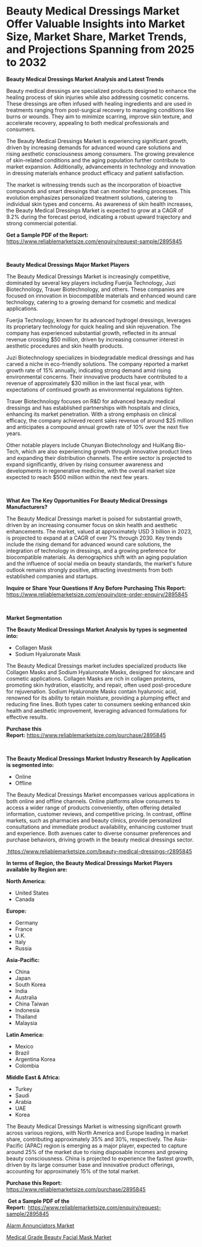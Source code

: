 <p><h1>Beauty Medical Dressings Market Offer Valuable Insights into Market Size, Market Share, Market Trends, and Projections Spanning from 2025 to 2032</h1></p><p><strong>Beauty Medical Dressings Market Analysis and Latest Trends</strong></p>
<p><p>Beauty medical dressings are specialized products designed to enhance the healing process of skin injuries while also addressing cosmetic concerns. These dressings are often infused with healing ingredients and are used in treatments ranging from post-surgical recovery to managing conditions like burns or wounds. They aim to minimize scarring, improve skin texture, and accelerate recovery, appealing to both medical professionals and consumers.</p><p>The Beauty Medical Dressings Market is experiencing significant growth, driven by increasing demands for advanced wound care solutions and rising aesthetic consciousness among consumers. The growing prevalence of skin-related conditions and the aging population further contribute to market expansion. Additionally, advancements in technology and innovation in dressing materials enhance product efficacy and patient satisfaction.</p><p>The market is witnessing trends such as the incorporation of bioactive compounds and smart dressings that can monitor healing processes. This evolution emphasizes personalized treatment solutions, catering to individual skin types and concerns. As awareness of skin health increases, the Beauty Medical Dressings Market is expected to grow at a CAGR of 9.2% during the forecast period, indicating a robust upward trajectory and strong commercial potential.</p></p>
<p><strong>Get a Sample PDF of the Report:&nbsp;</strong> <a href="https://www.reliablemarketsize.com/enquiry/request-sample/2895845?utm_campaign=2176&utm_medium=2&utm_source=Github&utm_content=ia&utm_term=15032025&utm_id=beauty-medical-dressings">https://www.reliablemarketsize.com/enquiry/request-sample/2895845</a></p>
<p>&nbsp;</p>
<p><strong>Beauty Medical Dressings Major Market Players</strong></p>
<p><p>The Beauty Medical Dressings Market is increasingly competitive, dominated by several key players including Fuerjia Technology, Juzi Biotechnology, Trauer Biotechnology, and others. These companies are focused on innovation in biocompatible materials and enhanced wound care technology, catering to a growing demand for cosmetic and medical applications.</p><p>Fuerjia Technology, known for its advanced hydrogel dressings, leverages its proprietary technology for quick healing and skin rejuvenation. The company has experienced substantial growth, reflected in its annual revenue crossing $50 million, driven by increasing consumer interest in aesthetic procedures and skin health products.</p><p>Juzi Biotechnology specializes in biodegradable medical dressings and has carved a niche in eco-friendly solutions. The company reported a market growth rate of 15% annually, indicating strong demand amid rising environmental concerns. Their innovative products have contributed to a revenue of approximately $30 million in the last fiscal year, with expectations of continued growth as environmental regulations tighten.</p><p>Trauer Biotechnology focuses on R&D for advanced beauty medical dressings and has established partnerships with hospitals and clinics, enhancing its market penetration. With a strong emphasis on clinical efficacy, the company achieved recent sales revenue of around $25 million and anticipates a compound annual growth rate of 10% over the next five years.</p><p>Other notable players include Chunyan Biotechnology and HuiKang Bio-Tech, which are also experiencing growth through innovative product lines and expanding their distribution channels. The entire sector is projected to expand significantly, driven by rising consumer awareness and developments in regenerative medicine, with the overall market size expected to reach $500 million within the next few years.</p></p>
<p>&nbsp;</p>
<p><strong>What Are The Key Opportunities For Beauty Medical Dressings Manufacturers?</strong></p>
<p><p>The Beauty Medical Dressings market is poised for substantial growth, driven by an increasing consumer focus on skin health and aesthetic enhancements. The market, valued at approximately USD 3 billion in 2023, is projected to expand at a CAGR of over 7% through 2030. Key trends include the rising demand for advanced wound care solutions, the integration of technology in dressings, and a growing preference for biocompatible materials. As demographics shift with an aging population and the influence of social media on beauty standards, the market's future outlook remains strongly positive, attracting investments from both established companies and startups.</p></p>
<p><strong>Inquire or Share Your Questions If Any Before Purchasing This Report:</strong> <a href="https://www.reliablemarketsize.com/enquiry/pre-order-enquiry/2895845?utm_campaign=2176&utm_medium=2&utm_source=Github&utm_content=ia&utm_term=15032025&utm_id=beauty-medical-dressings">https://www.reliablemarketsize.com/enquiry/pre-order-enquiry/2895845</a></p>
<p>&nbsp;</p>
<p><strong>Market Segmentation</strong></p>
<p><strong>The Beauty Medical Dressings Market Analysis by types is segmented into:</strong></p>
<p><ul><li>Collagen Mask</li><li>Sodium Hyaluronate Mask</li></ul></p>
<p><p>The Beauty Medical Dressings market includes specialized products like Collagen Masks and Sodium Hyaluronate Masks, designed for skincare and cosmetic applications. Collagen Masks are rich in collagen proteins, promoting skin hydration, elasticity, and repair, often used post-procedure for rejuvenation. Sodium Hyaluronate Masks contain hyaluronic acid, renowned for its ability to retain moisture, providing a plumping effect and reducing fine lines. Both types cater to consumers seeking enhanced skin health and aesthetic improvement, leveraging advanced formulations for effective results.</p></p>
<p><strong>Purchase this Report:&nbsp;</strong><a href="https://www.reliablemarketsize.com/purchase/2895845?utm_campaign=2176&utm_medium=2&utm_source=Github&utm_content=ia&utm_term=15032025&utm_id=beauty-medical-dressings">https://www.reliablemarketsize.com/purchase/2895845</a></p>
<p>&nbsp;</p>
<p><strong>The Beauty Medical Dressings Market Industry Research by Application is segmented into:</strong></p>
<p><ul><li>Online</li><li>Offline</li></ul></p>
<p><p>The Beauty Medical Dressings Market encompasses various applications in both online and offline channels. Online platforms allow consumers to access a wider range of products conveniently, often offering detailed information, customer reviews, and competitive pricing. In contrast, offline markets, such as pharmacies and beauty clinics, provide personalized consultations and immediate product availability, enhancing customer trust and experience. Both avenues cater to diverse consumer preferences and purchase behaviors, driving growth in the beauty medical dressings sector.</p></p>
<p><a href="https://www.reliablemarketsize.com/beauty-medical-dressings-r2895845?utm_campaign=2176&utm_medium=2&utm_source=Github&utm_content=ia&utm_term=15032025&utm_id=beauty-medical-dressings">&nbsp;https://www.reliablemarketsize.com/beauty-medical-dressings-r2895845</a></p>
<p><strong>In terms of Region, the Beauty Medical Dressings Market Players available by Region are:</strong></p>
<p>
    <p> <strong> North America: </strong>
        <ul>
            <li>United States</li>
            <li>Canada</li>
        </ul>
        </p> 
    <p> <strong> Europe: </strong>
        <ul>
            <li>Germany</li>
            <li>France</li>
            <li>U.K.</li>
            <li>Italy</li>
            <li>Russia</li>
        </ul>
        </p> 
    <p> <strong> Asia-Pacific: </strong>
        <ul>
            <li>China</li>
            <li>Japan</li>
            <li>South Korea</li>
            <li>India</li>
            <li>Australia</li>
            <li>China Taiwan</li>
            <li>Indonesia</li>
            <li>Thailand</li>
            <li>Malaysia</li>
        </ul>
        </p> 
    <p> <strong> Latin America: </strong>
        <ul>
            <li>Mexico</li>
            <li>Brazil</li>
            <li>Argentina Korea</li>
            <li>Colombia</li>
        </ul>
        </p> 
    <p> <strong> Middle East & Africa: </strong>
        <ul>
            <li>Turkey</li>
            <li>Saudi</li>
            <li>Arabia</li>
            <li>UAE</li>
            <li>Korea</li>
        </ul>
    </p>
    </p>
<p><p>The Beauty Medical Dressings Market is witnessing significant growth across various regions, with North America and Europe leading in market share, contributing approximately 35% and 30%, respectively. The Asia-Pacific (APAC) region is emerging as a major player, expected to capture around 25% of the market due to rising disposable incomes and growing beauty consciousness. China is projected to experience the fastest growth, driven by its large consumer base and innovative product offerings, accounting for approximately 15% of the total market.</p></p>
<p><strong>Purchase this Report: </strong><a href="https://www.reliablemarketsize.com/purchase/2895845?utm_campaign=2176&utm_medium=2&utm_source=Github&utm_content=ia&utm_term=15032025&utm_id=beauty-medical-dressings">https://www.reliablemarketsize.com/purchase/2895845</a></p>
<p>&nbsp;<strong>Get a Sample PDF of the Report:&nbsp;&nbsp;</strong><a href="https://www.reliablemarketsize.com/enquiry/request-sample/2895845?utm_campaign=2176&utm_medium=2&utm_source=Github&utm_content=ia&utm_term=15032025&utm_id=beauty-medical-dressings">https://www.reliablemarketsize.com/enquiry/request-sample/2895845</a></p>
<p><strong></strong></p>
<p><p><a href="https://github.com/elizabethdagraca/Market-Research-Report-List-5/blob/main/alarm-annunciators-market.md?utm_campaign=2176&utm_medium=2&utm_source=Github&utm_content=ia&utm_term=15032025&utm_id=beauty-medical-dressings">Alarm Annunciators Market</a></p><p><a href="https://github.com/santosh758595/Market-Research-Report-List-7/blob/main/medical-grade-beauty-facial-mask-market.md?utm_campaign=2176&utm_medium=2&utm_source=Github&utm_content=ia&utm_term=15032025&utm_id=beauty-medical-dressings">Medical Grade Beauty Facial Mask Market</a></p></p>